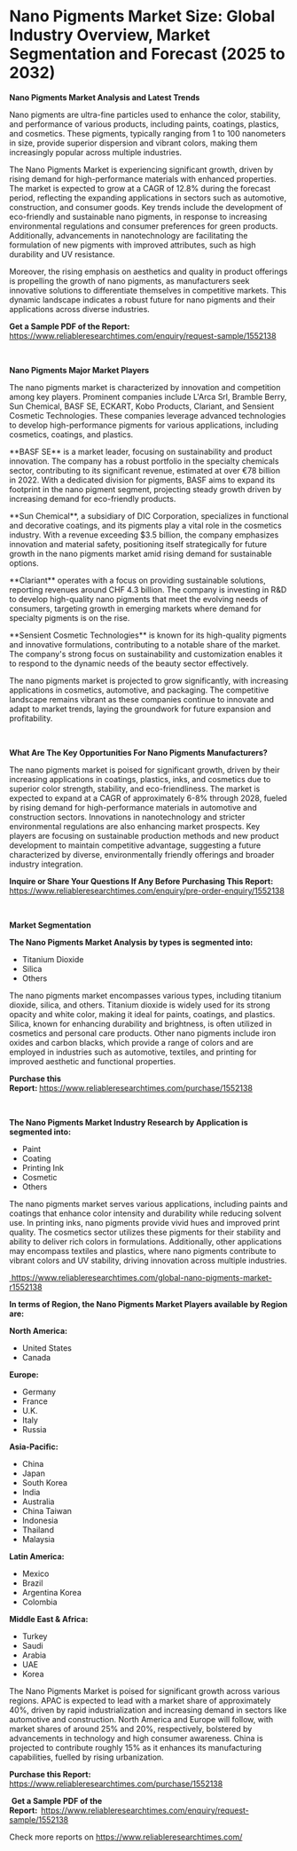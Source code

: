 <p><h1>Nano Pigments Market Size: Global Industry Overview, Market Segmentation and Forecast (2025 to 2032)</h1></p><p><strong>Nano Pigments Market Analysis and Latest Trends</strong></p>
<p><p>Nano pigments are ultra-fine particles used to enhance the color, stability, and performance of various products, including paints, coatings, plastics, and cosmetics. These pigments, typically ranging from 1 to 100 nanometers in size, provide superior dispersion and vibrant colors, making them increasingly popular across multiple industries.</p><p>The Nano Pigments Market is experiencing significant growth, driven by rising demand for high-performance materials with enhanced properties. The market is expected to grow at a CAGR of 12.8% during the forecast period, reflecting the expanding applications in sectors such as automotive, construction, and consumer goods. Key trends include the development of eco-friendly and sustainable nano pigments, in response to increasing environmental regulations and consumer preferences for green products. Additionally, advancements in nanotechnology are facilitating the formulation of new pigments with improved attributes, such as high durability and UV resistance.</p><p>Moreover, the rising emphasis on aesthetics and quality in product offerings is propelling the growth of nano pigments, as manufacturers seek innovative solutions to differentiate themselves in competitive markets. This dynamic landscape indicates a robust future for nano pigments and their applications across diverse industries.</p></p>
<p><strong>Get a Sample PDF of the Report:&nbsp;</strong> <a href="https://www.reliableresearchtimes.com/enquiry/request-sample/1552138?utm_campaign=1420&utm_medium=2&utm_source=Github&utm_content=ia&utm_term=01022025&utm_id=nano-pigments">https://www.reliableresearchtimes.com/enquiry/request-sample/1552138</a></p>
<p>&nbsp;</p>
<p><strong>Nano Pigments Major Market Players</strong></p>
<p><p>The nano pigments market is characterized by innovation and competition among key players. Prominent companies include L'Arca Srl, Bramble Berry, Sun Chemical, BASF SE, ECKART, Kobo Products, Clariant, and Sensient Cosmetic Technologies. These companies leverage advanced technologies to develop high-performance pigments for various applications, including cosmetics, coatings, and plastics.</p><p>**BASF SE** is a market leader, focusing on sustainability and product innovation. The company has a robust portfolio in the specialty chemicals sector, contributing to its significant revenue, estimated at over €78 billion in 2022. With a dedicated division for pigments, BASF aims to expand its footprint in the nano pigment segment, projecting steady growth driven by increasing demand for eco-friendly products.</p><p>**Sun Chemical**, a subsidiary of DIC Corporation, specializes in functional and decorative coatings, and its pigments play a vital role in the cosmetics industry. With a revenue exceeding $3.5 billion, the company emphasizes innovation and material safety, positioning itself strategically for future growth in the nano pigments market amid rising demand for sustainable options.</p><p>**Clariant** operates with a focus on providing sustainable solutions, reporting revenues around CHF 4.3 billion. The company is investing in R&D to develop high-quality nano pigments that meet the evolving needs of consumers, targeting growth in emerging markets where demand for specialty pigments is on the rise.</p><p>**Sensient Cosmetic Technologies** is known for its high-quality pigments and innovative formulations, contributing to a notable share of the market. The company's strong focus on sustainability and customization enables it to respond to the dynamic needs of the beauty sector effectively.</p><p>The nano pigments market is projected to grow significantly, with increasing applications in cosmetics, automotive, and packaging. The competitive landscape remains vibrant as these companies continue to innovate and adapt to market trends, laying the groundwork for future expansion and profitability.</p></p>
<p>&nbsp;</p>
<p><strong>What Are The Key Opportunities For Nano Pigments Manufacturers?</strong></p>
<p><p>The nano pigments market is poised for significant growth, driven by their increasing applications in coatings, plastics, inks, and cosmetics due to superior color strength, stability, and eco-friendliness. The market is expected to expand at a CAGR of approximately 6-8% through 2028, fueled by rising demand for high-performance materials in automotive and construction sectors. Innovations in nanotechnology and stricter environmental regulations are also enhancing market prospects. Key players are focusing on sustainable production methods and new product development to maintain competitive advantage, suggesting a future characterized by diverse, environmentally friendly offerings and broader industry integration.</p></p>
<p><strong>Inquire or Share Your Questions If Any Before Purchasing This Report:</strong> <a href="https://www.reliableresearchtimes.com/enquiry/pre-order-enquiry/1552138?utm_campaign=1420&utm_medium=2&utm_source=Github&utm_content=ia&utm_term=01022025&utm_id=nano-pigments">https://www.reliableresearchtimes.com/enquiry/pre-order-enquiry/1552138</a></p>
<p>&nbsp;</p>
<p><strong>Market Segmentation</strong></p>
<p><strong>The Nano Pigments Market Analysis by types is segmented into:</strong></p>
<p><ul><li>Titanium Dioxide</li><li>Silica</li><li>Others</li></ul></p>
<p><p>The nano pigments market encompasses various types, including titanium dioxide, silica, and others. Titanium dioxide is widely used for its strong opacity and white color, making it ideal for paints, coatings, and plastics. Silica, known for enhancing durability and brightness, is often utilized in cosmetics and personal care products. Other nano pigments include iron oxides and carbon blacks, which provide a range of colors and are employed in industries such as automotive, textiles, and printing for improved aesthetic and functional properties.</p></p>
<p><strong>Purchase this Report:&nbsp;</strong><a href="https://www.reliableresearchtimes.com/purchase/1552138?utm_campaign=1420&utm_medium=2&utm_source=Github&utm_content=ia&utm_term=01022025&utm_id=nano-pigments">https://www.reliableresearchtimes.com/purchase/1552138</a></p>
<p>&nbsp;</p>
<p><strong>The Nano Pigments Market Industry Research by Application is segmented into:</strong></p>
<p><ul><li>Paint</li><li>Coating</li><li>Printing Ink</li><li>Cosmetic</li><li>Others</li></ul></p>
<p><p>The nano pigments market serves various applications, including paints and coatings that enhance color intensity and durability while reducing solvent use. In printing inks, nano pigments provide vivid hues and improved print quality. The cosmetics sector utilizes these pigments for their stability and ability to deliver rich colors in formulations. Additionally, other applications may encompass textiles and plastics, where nano pigments contribute to vibrant colors and UV stability, driving innovation across multiple industries.</p></p>
<p><a href="https://www.reliableresearchtimes.com/global-nano-pigments-market-r1552138?utm_campaign=1420&utm_medium=2&utm_source=Github&utm_content=ia&utm_term=01022025&utm_id=nano-pigments">&nbsp;https://www.reliableresearchtimes.com/global-nano-pigments-market-r1552138</a></p>
<p><strong>In terms of Region, the Nano Pigments Market Players available by Region are:</strong></p>
<p>
    <p> <strong> North America: </strong>
        <ul>
            <li>United States</li>
            <li>Canada</li>
        </ul>
        </p> 
    <p> <strong> Europe: </strong>
        <ul>
            <li>Germany</li>
            <li>France</li>
            <li>U.K.</li>
            <li>Italy</li>
            <li>Russia</li>
        </ul>
        </p> 
    <p> <strong> Asia-Pacific: </strong>
        <ul>
            <li>China</li>
            <li>Japan</li>
            <li>South Korea</li>
            <li>India</li>
            <li>Australia</li>
            <li>China Taiwan</li>
            <li>Indonesia</li>
            <li>Thailand</li>
            <li>Malaysia</li>
        </ul>
        </p> 
    <p> <strong> Latin America: </strong>
        <ul>
            <li>Mexico</li>
            <li>Brazil</li>
            <li>Argentina Korea</li>
            <li>Colombia</li>
        </ul>
        </p> 
    <p> <strong> Middle East & Africa: </strong>
        <ul>
            <li>Turkey</li>
            <li>Saudi</li>
            <li>Arabia</li>
            <li>UAE</li>
            <li>Korea</li>
        </ul>
    </p>
    </p>
<p><p>The Nano Pigments Market is poised for significant growth across various regions. APAC is expected to lead with a market share of approximately 40%, driven by rapid industrialization and increasing demand in sectors like automotive and construction. North America and Europe will follow, with market shares of around 25% and 20%, respectively, bolstered by advancements in technology and high consumer awareness. China is projected to contribute roughly 15% as it enhances its manufacturing capabilities, fuelled by rising urbanization.</p></p>
<p><strong>Purchase this Report: </strong><a href="https://www.reliableresearchtimes.com/purchase/1552138?utm_campaign=1420&utm_medium=2&utm_source=Github&utm_content=ia&utm_term=01022025&utm_id=nano-pigments">https://www.reliableresearchtimes.com/purchase/1552138</a></p>
<p>&nbsp;<strong>Get a Sample PDF of the Report:&nbsp;&nbsp;</strong><a href="https://www.reliableresearchtimes.com/enquiry/request-sample/1552138?utm_campaign=1420&utm_medium=2&utm_source=Github&utm_content=ia&utm_term=01022025&utm_id=nano-pigments">https://www.reliableresearchtimes.com/enquiry/request-sample/1552138</a></p>
<p><strong></strong></p>
<p>Check more reports on <a href="https://www.reliableresearchtimes.com/?utm_campaign=1420&utm_medium=2&utm_source=Github&utm_content=ia&utm_term=01022025&utm_id=nano-pigments">https://www.reliableresearchtimes.com/</a></p>